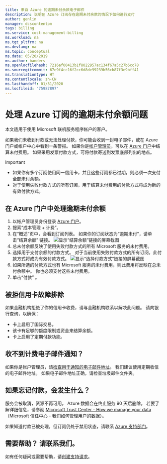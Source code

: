 ```yaml
---
title: 来自 Azure 的逾期未付余款电子邮件
description: 说明在 Azure 订阅存在逾期未付余款的情况下如何进行支付
author: genlin
manager: dcscontentpm
tags: billing
ms.service: cost-management-billing
ms.workload: na
ms.tgt_pltfrm: na
ms.devlang: na
ms.topic: conceptual
ms.date: 05/20/2019
ms.author: banders
ms.openlocfilehash: 7216af00413b1f8022957ac134f67a5c27b6cc78
ms.sourcegitcommit: 67e9f4cc16f2cc6d8de99239b56cb87f3e9bff41
ms.translationtype: HT
ms.contentlocale: zh-CN
ms.lasthandoff: 01/31/2020
ms.locfileid: "75987897"
---
```

# <a name="resolve-past-due-balance-for-your-azure-subscription"></a>处理 Azure 订阅的逾期未付余额问题

本文适用于使用 Microsoft 联机服务程序帐户的客户。

如果我们未收到付款或无法处理付款，你可能会收到一封电子邮件，或在 Azure 门户或帐户中心中看到一条警报。
如果你是[帐户管理员](billing-subscription-transfer.md#whoisaa)，可以在 [Azure 门户](https://portal.azure.com)中结算未付费用。 如果采用发票付款方式，可将付款寄送到发票底部列出的地点。

> [!IMPORTANT]
> * 如果你有多个订阅使用同一信用卡，并且这些订阅都已过期，则必须一次支付全部未付余额。
> * 对于使用失败付款方式的所有订阅，用于结算未付费用的付款方式将成为新的有效付款方式。

## <a name="resolve-past-due-balance-in-the-azure-portal"></a>在 Azure 门户中处理逾期未付余额

1. 以帐户管理员身份登录 [Azure 门户](https://portal.azure.com)。
1. 搜索“成本管理 + 计费”。 
1. 在“概述”页中，会看到订阅列表。 如果你的订阅状态为“逾期未付”，请单击“结算余额”  链接。
    ![显示“结算余额”链接的屏幕截图](./media/resolve-past-due-balance/settle-balance-entry-point.png)
1. 总未付余额反映了使用失败付款方式的所有 Microsoft 服务的未付费用。
1. 选择用于支付余额的付款方式。 对于当前使用失败付款方式的所有订阅，此付款方式将成为有效付款方式。
    ![显示“选择付款方式”链接的屏幕截图](./media/resolve-past-due-balance/settle-balance-screen.png)
1. 如果所选的付款方式也有 Microsoft 服务的未付费用，则此费用将反映在总未付余额中。 你也必须支付这些未付费用。
1. 单击“付款”  。

## <a name="troubleshoot-declined-credit-card"></a>被拒信用卡故障排除

如果金融机构拒绝了你的信用卡收费，请与金融机构联系以解决此问题。 请向银行查询，以确保：
- 卡上启用了国际交易。
- 该卡有足够的额度限制或资金来结算余额。
- 卡上启用了定期付款功能。

## <a name="not-getting-billing-email-notifications"></a>收不到计费电子邮件通知？

如果你是帐户管理员，请[检查用于通知的电子邮件地址](change-azure-account-profile.md)。 我们建议使用定期收信的电子邮件地址。 如果电子邮件地址正确，请检查垃圾邮件文件夹。

## <a name="if-i-forget-to-pay-what-happens"></a>如果忘记付款，会发生什么？

服务会被取消，资源不再可用。 Azure 数据会在终止服务 90 天后删除。 若要了解详细信息，请参阅 [Microsoft Trust Center - How we manage your data](https://go.microsoft.com/fwLink/p/?LinkID=822930&clcid=0x409)（Microsoft 信任中心 - 我们如何管理用户的数据）。

如果知道付款已被处理，但订阅仍处于禁用状态，请联系 [Azure 支持部门](https://portal.azure.com/#blade/Microsoft_Azure_Support/HelpAndSupportBlade)。


## <a name="need-help-contact-us"></a>需要帮助？ 请联系我们。

如有任何疑问或需要帮助，请[创建支持请求](https://go.microsoft.com/fwlink/?linkid=2083458)。
